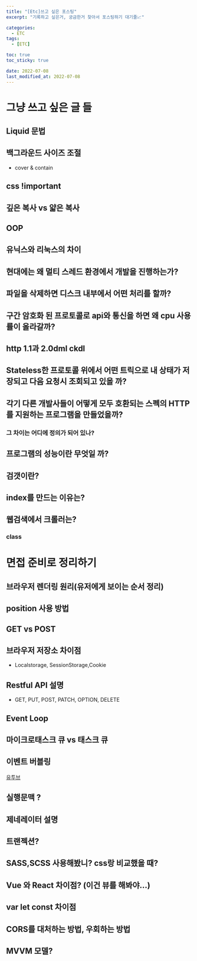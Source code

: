```yaml
---
title: "[Etc]쓰고 싶은 포스팅"
excerpt: "기록하고 싶은거, 궁금한거 찾아서 포스팅하기 대기줄📈"

categories:
  - ETC
tags:
  - [ETC]

toc: true
toc_sticky: true

date: 2022-07-08
last_modified_at: 2022-07-08
---
```


# 그냥 쓰고 싶은 글 들

## Liquid 문법

## 백그라운드 사이즈 조절

- cover & contain

## css !important

## 깊은 복사 vs 얇은 복사

## OOP

## 유닉스와 리눅스의 차이

## 현대에는 왜 멀티 스레드 환경에서 개발을 진행하는가?

## 파일을 삭제하면 디스크 내부에서 어떤 처리를 할까?

## 구간 암호화 된 프로토콜로 api와 통신을 하면 왜 cpu 사용률이 올라갈까?

## http 1.1과 2.0dml ckdl

## Stateless한 프로토콜 위에서 어떤 트릭으로 내 상태가 저장되고 다음 요청시 조회되고 있을 까?

## 각기 다른 개발사들이 어떻게 모두 호환되는 스펙의 HTTP를 지원하는 프로그램을 만들었을까?

### 그 차이는 어디에 정의가 되어 있나?

## 프로그램의 성능이란 무엇일 까?

## 검갯이란?

## index를 만드는 이유는?

## 웹검색에서 크롤러는?

### class

# 면접 준비로 정리하기

## 브라우저 렌더링 원리(유저에게 보이는 순서 정리)

## position 사용 방법

## GET vs POST

## 브라우저 저장소 차이점

- Localstorage, SessionStorage,Cookie

## Restful API 설명

- GET, PUT, POST, PATCH, OPTION, DELETE

## Event Loop

## 마이크로태스크 큐 vs 태스크 큐

## 이벤트 버블링

[유투브](https://youtu.be/8aGhZQkoFbQ)

## 실행문맥 ?

## 제네레이터 설명

## 트랜젝션?

## SASS,SCSS 사용해봤니? css랑 비교했을 때?

## Vue 와 React 차이점? (이건 뷰를 해봐야...)

## var let const 차이점

## CORS를 대처하는 방법, 우회하는 방법

## MVVM 모델?

